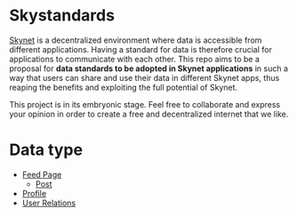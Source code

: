 # Skystandards

[Skynet](https://siasky.net/) is a decentralized environment where data is accessible from different applications. Having a standard for data is therefore crucial for applications to communicate with each other. This repo aims to be a proposal for **data standards to be adopted in Skynet applications** in such a way that users can share and use their data in different Skynet apps, thus reaping the benefits and exploiting the full potential of Skynet.

This project is in its embryonic stage. Feel free to collaborate and express your opinion in order to create a free and decentralized internet that we like.

# Data type

- [Feed Page](feed-page/README.md)
  - [Post](feed-page/post/README.md)
- [Profile](profile/README.md)
- [User Relations](user-relations/README.md)
